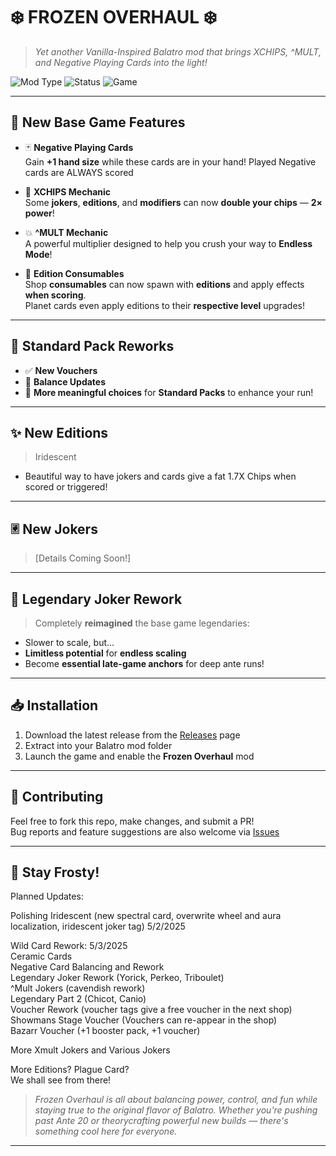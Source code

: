 # ❄️ FROZEN OVERHAUL ❄️  
> *Yet another Vanilla-Inspired Balatro mod that brings XCHIPS, ^MULT, and Negative Playing Cards into the light!*

![Mod Type](https://img.shields.io/badge/mod-vanilla_inspired-blue)
![Status](https://img.shields.io/badge/status-in%20development-lightgrey)
![Game](https://img.shields.io/badge/game-Balatro-purple)

---

## 🌟 New Base Game Features

- 🃏 **Negative Playing Cards**  
  Gain **+1 hand size** while these cards are in your hand! Played Negative cards are ALWAYS scored

- 🔷 **XCHIPS Mechanic**  
  Some **jokers**, **editions**, and **modifiers** can now **double your chips** — **2× power**!

- 💥 **^MULT Mechanic**  
  A powerful multiplier designed to help you crush your way to **Endless Mode**!

- 🧪 **Edition Consumables**  
  Shop **consumables** can now spawn with **editions** and apply effects **when scoring**.  
  Planet cards even apply editions to their **respective level** upgrades!

---

## 🎴 Standard Pack Reworks

- ✅ **New Vouchers**
- 🔧 **Balance Updates**
- 🧩 **More meaningful choices** for **Standard Packs** to enhance your run!

---

## ✨ New Editions

> Iridescent
- Beautiful way to have jokers and cards give a fat 1.7X Chips when scored or triggered!

---

## 🃠 New Jokers

> [Details Coming Soon!]

---

## 💎 Legendary Joker Rework

> Completely **reimagined** the base game legendaries:
- Slower to scale, but...
- **Limitless potential** for **endless scaling**
- Become **essential late-game anchors** for deep ante runs!

---

## 📥 Installation

1. Download the latest release from the [Releases](https://github.com/YOUR-USERNAME/Frozen-Overhaul/releases) page
2. Extract into your Balatro mod folder
3. Launch the game and enable the **Frozen Overhaul** mod

---

## 🤝 Contributing

Feel free to fork this repo, make changes, and submit a PR!  
Bug reports and feature suggestions are also welcome via [Issues](https://github.com/YOUR-USERNAME/Frozen-Overhaul/issues)

---

## 🧊 Stay Frosty!

Planned Updates:  

Polishing Iridescent (new spectral card, overwrite wheel and aura localization, iridescent joker tag) 5/2/2025   

Wild Card Rework: 5/3/2025  
Ceramic Cards  
Negative Card Balancing and Rework  
Legendary Joker Rework (Yorick, Perkeo, Triboulet)  
^Mult Jokers (cavendish rework)  
Legendary Part 2 (Chicot, Canio)  
Voucher Rework (voucher tags give a free voucher in the next shop)   
Showmans Stage Voucher (Vouchers can re-appear in the shop)  
Bazarr Voucher (+1 booster pack, +1 voucher)  

More Xmult Jokers and Various Jokers  

More Editions? Plague Card?  
We shall see from there!  



> *Frozen Overhaul is all about balancing power, control, and fun while staying true to the original flavor of Balatro. Whether you're pushing past Ante 20 or theorycrafting powerful new builds — there's something cool here for everyone.*

---

